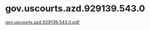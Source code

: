 # gov.uscourts.azd.929139.543.0

[gov.uscourts.azd.929139.543.0.pdf](gov%20uscourts%20azd%20929139%20543%200%2042ee7f6976b9428886fa15b2ad33f3c0/gov.uscourts.azd.929139.543.0.pdf)